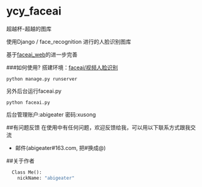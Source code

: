 # ycy_faceai
超越杯-超越的图库

使用Django / face_recognition 进行的人脸识别图库

基于[faceai_web](https://github.com/sohyunQVQ/faceai_web)的进一步完善

###如何使用?
搭建环境：[faceai/视频人脸识别](https://github.com/vipstone/faceai/blob/master/doc/faceRecognition.md)
```shell
python manage.py runserver
```

另外后台运行faceai.py

```shell
python faceai.py
```
后台管理账户:abigeater   密码:xusong



##有问题反馈
在使用中有任何问题，欢迎反馈给我，可以用以下联系方式跟我交流

* 邮件(abigeater#163.com, 把#换成@)



##关于作者

```Python
  Class Me():
    nickName: "abigeater"
```
